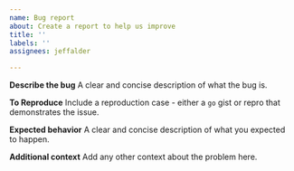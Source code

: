 ```yaml
---
name: Bug report
about: Create a report to help us improve
title: ''
labels: ''
assignees: jeffalder

---
```


**Describe the bug**
A clear and concise description of what the bug is.

**To Reproduce**
Include a reproduction case - either a `go` gist or repro that demonstrates the issue.

**Expected behavior**
A clear and concise description of what you expected to happen.

**Additional context**
Add any other context about the problem here.
